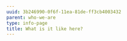 ```yaml
---
uuid: 3b246990-0f6f-11ea-81de-ff3cb4003432
parent: who-we-are
type: info-page
title: What is it like here?
---
```


